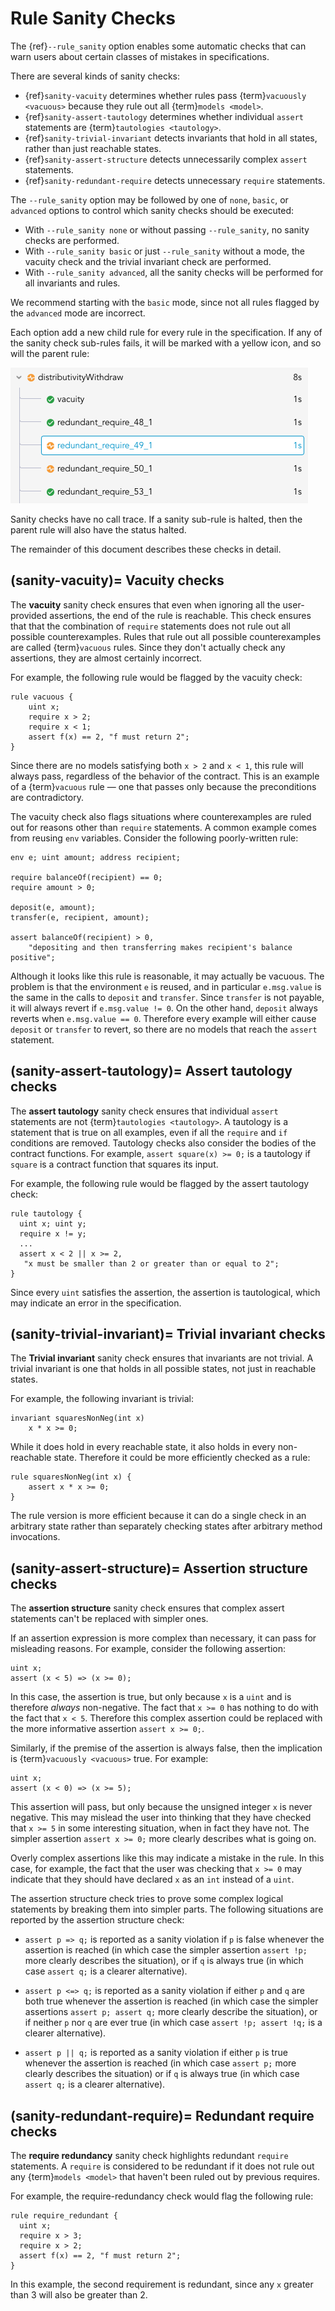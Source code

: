 Rule Sanity Checks
==================
The {ref}`--rule_sanity` option enables some automatic checks that can warn users
about certain classes of mistakes in specifications.

There are several kinds of sanity checks:

 * {ref}`sanity-vacuity` determines whether rules pass {term}`vacuously <vacuous>` because they rule out all {term}`models <model>`.
 * {ref}`sanity-assert-tautology` determines whether individual `assert` statements are {term}`tautologies <tautology>`.
 * {ref}`sanity-trivial-invariant` detects invariants that hold in all states, rather than just reachable states.
 * {ref}`sanity-assert-structure` detects unnecessarily complex `assert` statements.
 * {ref}`sanity-redundant-require` detects unnecessary `require` statements.

The `--rule_sanity` option may be followed by one of `none`, `basic`, or
`advanced` options to control which sanity checks should be executed:
 * With `--rule_sanity none` or without passing `--rule_sanity`, no sanity
   checks are performed.
 * With `--rule_sanity basic` or just `--rule_sanity` without a mode, the
   vacuity check and the trivial invariant check are performed.
 * With `--rule_sanity advanced`, all the sanity checks will be performed for
   all invariants and rules.

We recommend starting with the `basic` mode, since not all rules flagged by the
`advanced` mode are incorrect.

Each option add a new child rule for every rule in the specification.  If any of the sanity check sub-rules fails, it will be marked with a yellow icon, and so will the parent rule:

![Screenshot of rule report showing a passing rule, a failing rule, and a sanity failure](sanity-icons.png)

Sanity checks have no call trace.  If a sanity sub-rule is halted, then the parent rule will also have the status halted.

The remainder of this document describes these checks in detail.

(sanity-vacuity)=
Vacuity checks
--------------

The **vacuity** sanity check ensures that even when ignoring all the
user-provided assertions, the end of the rule is reachable. This check ensures
that that the combination of `require` statements does not rule out all
possible counterexamples.  Rules that rule out all possible counterexamples
are called {term}`vacuous` rules.  Since they don't actually check any
assertions, they are almost certainly incorrect.

For example, the following rule would be flagged by the vacuity check:
```cvl
rule vacuous {
    uint x;
    require x > 2;
    require x < 1;
    assert f(x) == 2, "f must return 2";
}
```

Since there are no models satisfying both `x > 2` and `x < 1`, this rule
will always pass, regardless of the behavior of the contract.  This is an
example of a {term}`vacuous` rule &mdash; one that passes only because the
preconditions are contradictory.

The vacuity check also flags situations where counterexamples are ruled
out for reasons other than `require` statements.  A common example comes from
reusing `env` variables.  Consider the following poorly-written rule:

```cvl
env e; uint amount; address recipient;

require balanceOf(recipient) == 0;
require amount > 0;

deposit(e, amount);
transfer(e, recipient, amount);

assert balanceOf(recipient) > 0,
    "depositing and then transferring makes recipient's balance positive";
```

Although it looks like this rule is reasonable, it may actually be vacuous.
The problem is that the environment `e` is reused, and in particular
`e.msg.value` is the same in the calls to `deposit` and `transfer`.  Since
`transfer` is not payable, it will always revert if `e.msg.value != 0`.  On the
other hand, `deposit` always reverts when `e.msg.value == 0`.  Therefore every
example will either cause `deposit` or `transfer` to revert, so there are no
models that reach the `assert` statement.

(sanity-assert-tautology)=
Assert tautology checks
---------------------

The **assert tautology** sanity check ensures that individual `assert` statements
are not {term}`tautologies <tautology>`.  A tautology is a statement that is
true on all examples, even if all the `require` and `if` conditions are
removed. Tautology checks also consider the bodies of the contract functions. For
example, `assert square(x) >= 0;` is a tautology if `square` is a contract
function that squares its input.

For example, the following rule would be flagged by the assert tautology check:

```cvl
rule tautology {
  uint x; uint y;
  require x != y;
  ...
  assert x < 2 || x >= 2,
   "x must be smaller than 2 or greater than or equal to 2";
}
```

Since every `uint` satisfies the assertion, the assertion is tautological, which
may indicate an error in the specification.

(sanity-trivial-invariant)=
Trivial invariant checks
------------------------

The **Trivial invariant** sanity check ensures that invariants are not trivial.
A trivial invariant is one that holds in all possible states, not just in
reachable states.

For example, the following invariant is trivial:

```cvl
invariant squaresNonNeg(int x)
    x * x >= 0;
```

While it does hold in every reachable state, it also holds in every
non-reachable state.  Therefore it could be more efficiently checked as a rule:

```cvl
rule squaresNonNeg(int x) {
    assert x * x >= 0;
}
```

The rule version is more efficient because it can do a single check in an
arbitrary state rather than separately checking states after arbitrary method
invocations.

(sanity-assert-structure)=
Assertion structure checks
--------------------------

The **assertion structure** sanity check ensures that complex assert statements
can't be replaced with simpler ones.

If an assertion expression is more complex than necessary, it can pass for
misleading reasons.  For example, consider the following assertion:

```cvl
uint x;
assert (x < 5) => (x >= 0);
```

In this case, the assertion is true, but only because `x` is a `uint` and is
therefore *always* non-negative.  The fact that `x >= 0` has nothing to do with
the fact that `x < 5`.  Therefore this complex assertion could be replaced with
the more informative assertion `assert x >= 0;`.

Similarly, if the premise of the assertion is always false, then the implication
is {term}`vacuously <vacuous>` true.  For example:

```cvl
uint x;
assert (x < 0) => (x >= 5);
```

This assertion will pass, but only because the unsigned integer `x` is never
negative.  This may mislead the user into thinking that they have checked that
`x >= 5` in some interesting situation, when in fact they have not.  The simpler
assertion `assert x >= 0;` more clearly describes what is going on.

Overly complex assertions like this may indicate a mistake in the rule.  In this
case, for example, the fact that the user was checking that `x >= 0` may
indicate that they should have declared `x` as an `int` instead of a `uint`.

The assertion structure check tries to prove some complex logical statements by
breaking them into simpler parts.  The following situations are reported by the
assertion structure check:

* `assert p => q;` is reported as a sanity violation if `p` is false whenever the
  assertion is reached (in which case the simpler assertion `assert !p;` more
  clearly describes the situation), or if `q` is always true (in which case
  `assert q;` is a clearer alternative).

* `assert p <=> q;` is reported as a sanity violation if either `p` and `q` are
  both true whenever the assertion is reached (in which case the simpler
  assertions `assert p; assert q;` more clearly describe the situation), or if
  neither `p` nor `q` are ever true (in which case `assert !p; assert !q;` is a
  clearer alternative).

* `assert p || q;` is reported as a sanity violation if either `p` is true
  whenever the assertion is reached
  (in which case `assert p;` more clearly describes the situation) or if `q` is
  always true (in which case `assert q;` is a clearer alternative).

(sanity-redundant-require)=
Redundant require checks
------------------------

The **require redundancy** sanity check highlights redundant `require` statements.
A `require` is considered to be redundant if it does not rule out any {term}`models <model>`
that haven't been ruled out by previous requires.

For example, the require-redundancy check would flag the following rule:
```cvl
rule require_redundant {
  uint x;
  require x > 3;
  require x > 2;
  assert f(x) == 2, "f must return 2";
}
```

In this example, the second requirement is redundant, since any `x` greater
than 3 will also be greater than 2.

